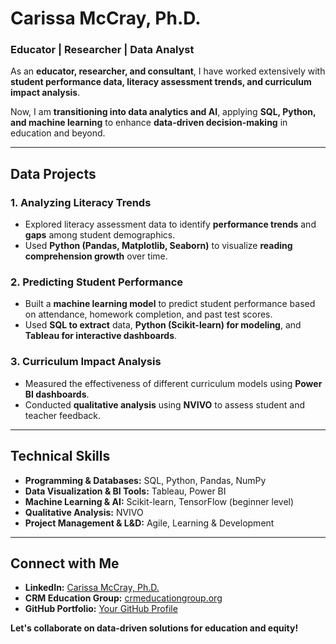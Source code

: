 # Carissa McCray, Ph.D.  
### Educator | Researcher | Data Analyst  

As an **educator, researcher, and consultant**, I have worked extensively with **student performance data, literacy assessment trends, and curriculum impact analysis**.  

Now, I am **transitioning into data analytics and AI**, applying **SQL, Python, and machine learning** to enhance **data-driven decision-making** in education and beyond.  

---

## Data Projects  

### **1. Analyzing Literacy Trends**
- Explored literacy assessment data to identify **performance trends** and **gaps** among student demographics.
- Used **Python (Pandas, Matplotlib, Seaborn)** to visualize **reading comprehension growth** over time.

### **2. Predicting Student Performance**
- Built a **machine learning model** to predict student performance based on attendance, homework completion, and past test scores.
- Used **SQL to extract** data, **Python (Scikit-learn) for modeling**, and **Tableau for interactive dashboards**.

### **3. Curriculum Impact Analysis**
- Measured the effectiveness of different curriculum models using **Power BI dashboards**.
- Conducted **qualitative analysis** using **NVIVO** to assess student and teacher feedback.

---

## Technical Skills  

- **Programming & Databases:** SQL, Python, Pandas, NumPy  
- **Data Visualization & BI Tools:** Tableau, Power BI  
- **Machine Learning & AI:** Scikit-learn, TensorFlow (beginner level)  
- **Qualitative Analysis:** NVIVO  
- **Project Management & L&D:** Agile, Learning & Development  

---

## Connect with Me  
- **LinkedIn:** [Carissa McCray, Ph.D.](https://www.linkedin.com/in/carissa-mccray-phd)  
- **CRM Education Group:** [crmeducationgroup.org](https://crmeducationgroup.org/)  
- **GitHub Portfolio:** [Your GitHub Profile](https://github.com/yourgithubusername)  

**Let's collaborate on data-driven solutions for education and equity!**
